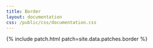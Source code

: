 ```yaml
---
title: Border
layout: documentation
css: /public/css/documentation.css
---
```


{% include patch.html patch=site.data.patches.border %}

